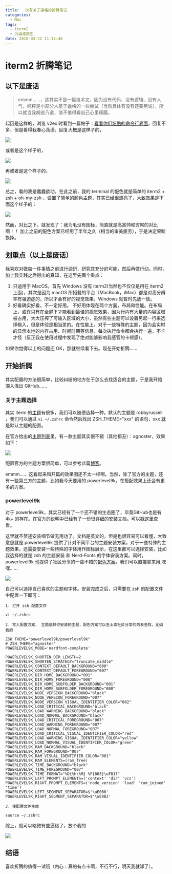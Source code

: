 ```yaml
---
title: 一次有关于逼格的折腾笔记
categories:
  - Mac
tags:
  - iterm2
  - 为逼格而生
date: 2018-03-22 11:14:48
---
```


# iterm2 折腾笔记

## 以下是废话

> emmm……，这其实不是一篇技术文，因为没有代码、没有逻辑、没有人气，纯粹是小部分人基于逼格的一些尝试（当然具体有没有还要另说），所以就当我胡说八道，值不值得看自己心里琢磨。

起因是这样的，浏览 v2ex 时看到一篇帖子：[看看你们炫酷的命令行界面](https://www.v2ex.com/t/439713?p=2)，回复不多，但是看得我春心荡漾。回复大概是这样子的，

![](http://wx1.sinaimg.cn/mw690/8849a1a4gy1fpk9383mylj20sl0ixq3r.jpg)

或者是这个样子的，

![](https://ws2.sinaimg.cn/large/bb4bb99egy1fpku9yt9f8j211x0lbgms.jpg)

再或者是这个样子的，

![](https://camo.githubusercontent.com/b5d7eb49a30bfe6bdb5706fa3c9be95fe8e5956e/687474703a2f2f67696679752e636f6d2f696d616765732f70396b6e65772e676966)

总之，看的我是蠢蠢欲动。在此之前，我的 terminal 的配色就是简单的 iterm2 + zsh + oh-my-zsh ，设置了简单的颜色主题，其实已经很漂亮了，大致效果是下面这个样子的：

![](http://img.blog.csdn.net/20170725190119447?watermark/2/text/aHR0cDovL2Jsb2cuY3Nkbi5uZXQvdTAxMzcwNzI0OQ==/font/5a6L5L2T/fontsize/400/fill/I0JBQkFCMA==/dissolve/70/gravity/SouthEast)

然而，对比之下，就发现了：我为毛没有图标，简直就是高富帅和穷屌的对比啊！！ 加上之前的配色方案已经用了半年之久（相当的审美疲劳），于是决定果断换掉。

## 划重点（以上是废话）

我喜欢对做每一件事情之前进行调研，研究其充分的可能，然后再做行动。同时，加上我实践之后得出的真知，在这里先画个重点：

1. 只适用于 MacOS。首先 Windows 没有 iterm2(当然也不仅仅是用在 iterm2上面)，其次是因为 macOS 所搭载的平台（MacBook，iMac）都是对高分辨率有强迫症的，所以才会有好的视觉效果，Windows 就暂时先放一放。
2. 好看确实好看，不一定好用。 不好用体现在两个方面，布局和性能。在布局上，或许只有在全屏下才能看到最佳的视觉效果，因为行内有大量的内容区域被占用，大大压榨了可输入区域的大小，虽然有些主题可以设置另起一行来选择输入，但是体验是相当差的。在性能上，对于一些特殊的主题，因为会实时的显示本地的内存占用、时间时期等信息，每次执行命令都会执行一遍，不卡才怪（反正我在使用过程中发现了绝对能够影响我感官的卡顿感）。

如果你觉得以上的问题还 OK，那就继续看下去。现在开始折腾……

## 开始折腾

其实配置的方法很简单，比较纠结的地方在于怎么去找适合的主题，于是我开始 深入浅出 GitHub……

### 关于主题选择

其实 iterm 的[主题](https://github.com/robbyrussell/oh-my-zsh/wiki/Themes)有很多，我们可以随便选择一种。默认的主题是 robbyrussell ，我们可以通过 `vi ~/.zshrc` 命令然后找出 ZSH_THEME="xxx" 的语句，xxx 就是默认主题的配置。

在官方给出的[主题列表](https://github.com/agnoster/agnoster-zsh-theme)里，有一款主题其实很不错（其他都丑）：agnoster，效果如下：

![](https://cloud.githubusercontent.com/assets/2618447/6316862/70f58fb6-ba03-11e4-82c9-c083bf9a6574.png)

配置官方的主题方案很简单，可以参考此篇[博客](https://www.jianshu.com/p/e42c7e7a4253)。

emmm…… 这看起来和开篇的效果图还不太一样啊。当然，除了官方的主题，还有一些第三方的主题，比如我今天要用的 powerlevel9k，在搭配效果上还会有更多的方案。

### powerlevel9k

对于 powerlevel9k，其实已经有了一个还不错的生态圈了，毕竟GitHub也是有 4k+ 的存在。在官方的说明中已经有了一份很详细的安装文档。可以戳[这里](https://github.com/bhilburn/powerlevel9k)查看。

这里就不赘述安装细节做无用功了。文档是英文的，但是也很容易可以看懂，大致意思就是 powerlevel9k 提供了针对不同平台的主题安装方案，对于一些特殊的主题效果，还需要安装一些特殊的字体用作图标展示，在这里都可以选择安装，比如我选择的就是 zsh 的主题安装 和 Nerd-Fonts 的字体安装方案。同时，powerlevel9k 也提供了社区分享的一些不错的[配色方案](https://github.com/bhilburn/powerlevel9k/wiki/Show-Off-Your-Config)，我们可以直接拿来用,嘿嘿……

![](http://ww1.sinaimg.cn/large/86c7c947gy1fplepu0f5dj20hs0cmdho.jpg)

自己可以选择自己喜欢的主题和字体。安装完成之后，只需要在 zsh 的配置文件中配置一下即可：

```
1. 打开 zsh 配置文件

vi ~/.zshrc

2. 写入配置方案， 主题选择你安装的主题，配色方案可以去上面社区分享的列表去找，比如我的

ZSH_THEME="powerlevel9k/powerlevel9k"
# ZSH_THEME="agnoster"
POWERLEVEL9K_MODE='nerdfont-complete'

POWERLEVEL9K_SHORTEN_DIR_LENGTH=2
POWERLEVEL9K_SHORTEN_STRATEGY="truncate_middle"
POWERLEVEL9K_CONTEXT_DEFAULT_BACKGROUND="000"
POWERLEVEL9K_CONTEXT_DEFAULT_FOREGROUND="007"
POWERLEVEL9K_DIR_HOME_BACKGROUND="001"
POWERLEVEL9K_DIR_HOME_FOREGROUND="000"
POWERLEVEL9K_DIR_HOME_SUBFOLDER_BACKGROUND="001"
POWERLEVEL9K_DIR_HOME_SUBFOLDER_FOREGROUND="000"
POWERLEVEL9K_NODE_VERSION_BACKGROUND="black"
POWERLEVEL9K_NODE_VERSION_FOREGROUND="007"
POWERLEVEL9K_NODE_VERSION_VISUAL_IDENTIFIER_COLOR="002"
POWERLEVEL9K_LOAD_CRITICAL_BACKGROUND="black"
POWERLEVEL9K_LOAD_WARNING_BACKGROUND="black"
POWERLEVEL9K_LOAD_NORMAL_BACKGROUND="black"
POWERLEVEL9K_LOAD_CRITICAL_FOREGROUND="007"
POWERLEVEL9K_LOAD_WARNING_FOREGROUND="007"
POWERLEVEL9K_LOAD_NORMAL_FOREGROUND="007"
POWERLEVEL9K_LOAD_CRITICAL_VISUAL_IDENTIFIER_COLOR="red"
POWERLEVEL9K_LOAD_WARNING_VISUAL_IDENTIFIER_COLOR="yellow"
POWERLEVEL9K_LOAD_NORMAL_VISUAL_IDENTIFIER_COLOR="green"
POWERLEVEL9K_RAM_BACKGROUND="black"
POWERLEVEL9K_RAM_FOREGROUND="007"
POWERLEVEL9K_RAM_VISUAL_IDENTIFIER_COLOR="001"
POWERLEVEL9K_RAM_ELEMENTS=(ram_free)
POWERLEVEL9K_TIME_BACKGROUND="black"
POWERLEVEL9K_TIME_FOREGROUND="007"
POWERLEVEL9K_TIME_FORMAT="%D{%H:%M} %F{003}\uF017"
POWERLEVEL9K_LEFT_PROMPT_ELEMENTS=('context' 'dir' 'vcs')
POWERLEVEL9K_RIGHT_PROMPT_ELEMENTS=('node_version' 'load' 'ram_joined' 'time')
POWERLEVEL9K_LEFT_SEGMENT_SEPARATOR=$'\uE0B0'
POWERLEVEL9K_RIGHT_SEGMENT_SEPARATOR=$'\uE0B2'

3. 使配置文件生效

source ~/.zshrc

```

综上，就可以略微有些逼格了，放个我的

![](http://ww1.sinaimg.cn/large/86c7c947gy1fplemwhjjqj21xu13216d.jpg)

## 结语

喜欢折腾的值得一试哦（内心：真的有点卡啊，不行不行，明天我就卸了）。